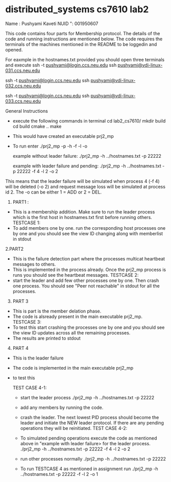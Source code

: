 # distributed_systems cs7610 lab2
Name : Pushyami Kaveti
NUID ": 001950607

This code contains four parts for Membership protocol. The details of the code and running instructions are mentioned below.
The code requires the terminals of the machines mentioned in the README to be loggedin and opened.

For eaxmple in the hostnames.txt provided you should open three terminals and execute
ssh -t pushyami@login.ccs.neu.edu ssh  pushyami@vdi-linux-031.ccs.neu.edu

ssh -t pushyami@login.ccs.neu.edu ssh  pushyami@vdi-linux-032.ccs.neu.edu

ssh -t pushyami@login.ccs.neu.edu ssh  pushyami@vdi-linux-033.ccs.neu.edu

General Instructions

* execute the following commands in terminal
  cd lab2_cs7610/
  mkdir build
  cd build
  cmake ..
  make

* This would have created an executable prj2_mp
* To run enter
  ./prj2_mp -p <portnumber> -h <hostfile-path> -f <pid-at-failure> -l <pid-for-request-loss> -o <oper>
   
  example without leader failure:
  ./prj2_mp -h ../hostnames.txt -p 22222

  example with leader failure and pending:
  ./prj2_mp -h ../hostnames.txt -p 22222 -f 4 -l 2 -o 2

This means that the leader failure will be simulated when process 4 (-f 4) will be deleted (-o 2) and request message loss will be simulated at process id 2. The -o can be either 1 = ADD or 2 = DEL.  


1. PART1 : 
  * This is a membership addition. Make sure to run the leader process which is the first host in hostnames.txt first before running others.
  TESTCASE 1:
  * To add members one by one. run the corresponding host processes one by one and you should see the view ID changing along with memberlist in stdout
  

2.PART2 
  * This is the failure detection part where the processes multicat heartbeat messages to others.
  * This is implemented in the process already. Once the prj2_mp process is runs you should see the heartbeat messages.
  TESTCASE 2:
  * start the leader and add few other processes one by one. Then crash one process. You should see "Peer <pid> not reachable" in stdout for all the processes.


3. PART 3
 * This is part is the member delation phase. 
 * The code is alsready present in the main executable prj2_mp.
 TESTCASE 3:
 * To test this start crashing the processes one by one and you should see the view ID updates across all the remaining processes. 
 * The results are printed to stdout

4. PART 4
 * This is the leader failure
 * The code is implemented in the main executable prj2_mp
 * to test this 
	
    TEST CASE 4-1:
      - start the leader process ./prj2_mp -h ../hostnames.txt -p 22222 
      - add any members by running the code.
      - crash the leader. The next lowest PID process should become the leader and initiate the NEW leader protocol. If there are any pending operations they will be reinitiated.
    TEST CASE 4-2:
      - To simulated pending operations execute the code as mentioned above in "example with leader failure> for the leader process. 
      ./prj2_mp -h ../hostnames.txt -p 22222 -f 4 -l 2 -o 2

      - run other processes normally ./prj2_mp -h ../hostnames.txt -p 22222 
      - To run TESTCASE 4  as mentioned in assignment
        run ./prj2_mp -h ../hostnames.txt -p 22222 -f <some pid> -l 2 -o 1
         


